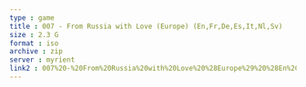 ```yaml
---
type : game
title : 007 - From Russia with Love (Europe) (En,Fr,De,Es,It,Nl,Sv)
size : 2.3 G
format : iso
archive : zip
server : myrient
link2 : 007%20-%20From%20Russia%20with%20Love%20%28Europe%29%20%28En%2CFr%2CDe%2CEs%2CIt%2CNl%2CSv%29
---
```

